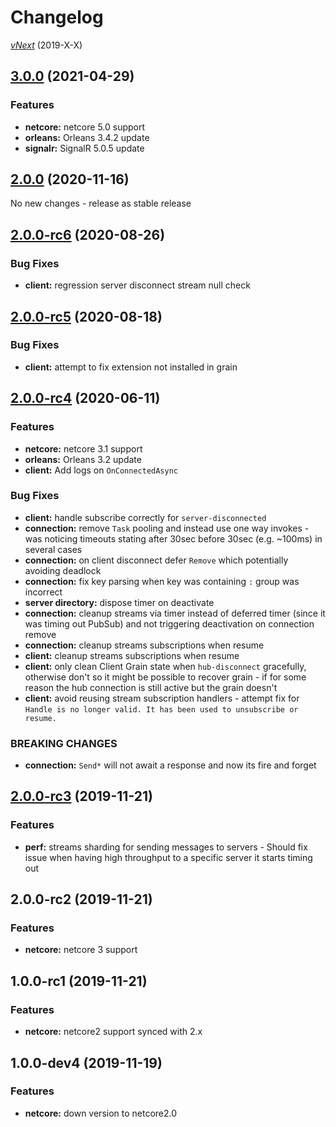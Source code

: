 # Changelog

[_vNext_](https://github.com/sketch7/SignalR.Orleans/compare/1.0.0...1.1.0) (2019-X-X)

## [3.0.0](https://github.com/sketch7/SignalR.Orleans/compare/2.0.0...3.0.0) (2021-04-29)

### Features

- **netcore:** netcore 5.0 support
- **orleans:** Orleans 3.4.2 update
- **signalr:** SignalR 5.0.5 update

## [2.0.0](https://github.com/sketch7/SignalR.Orleans/compare/2.0.0-rc6...2.0.0) (2020-11-16)
No new changes - release as stable release

## [2.0.0-rc6](https://github.com/sketch7/SignalR.Orleans/compare/2.0.0-rc5...2.0.0-rc6) (2020-08-26)

### Bug Fixes

- **client:** regression server disconnect stream null check

## [2.0.0-rc5](https://github.com/sketch7/SignalR.Orleans/compare/2.0.0-rc4...2.0.0-rc5) (2020-08-18)

### Bug Fixes

- **client:** attempt to fix extension not installed in grain

## [2.0.0-rc4](https://github.com/sketch7/SignalR.Orleans/compare/2.0.0-rc3...2.0.0-rc4) (2020-06-11)

### Features

- **netcore:** netcore 3.1 support
- **orleans:** Orleans 3.2 update
- **client:** Add logs on `OnConnectedAsync`

### Bug Fixes

- **client:** handle subscribe correctly for `server-disconnected`
- **connection:** remove `Task` pooling and instead use one way invokes - was noticing timeouts stating after 30sec before 30sec (e.g. ~100ms) in several cases
- **connection:** on client disconnect defer `Remove` which potentially avoiding deadlock
- **connection:** fix key parsing when key was containing `:` group was incorrect
- **server directory:** dispose timer on deactivate
- **connection:** cleanup streams via timer instead of deferred timer (since it was timing out PubSub) and not triggering deactivation on connection remove
- **connection:** cleanup streams subscriptions when resume
- **client:** cleanup streams subscriptions when resume
- **client:** only clean Client Grain state when `hub-disconnect` gracefully, otherwise don't so it might be possible to recover grain - if for some reason the hub connection is still active but the grain doesn't
- **client:** avoid reusing stream subscription handlers - attempt fix for `Handle is no longer valid. It has been used to unsubscribe or resume.`

### BREAKING CHANGES

- **connection:** `Send*` will not await a response and now its fire and forget

## [2.0.0-rc3](https://github.com/sketch7/SignalR.Orleans/compare/2.0.0-rc2...2.0.0-rc3) (2019-11-21)

### Features

- **perf:** streams sharding for sending messages to servers - Should fix issue when having high throughput to a specific server it starts timing out

## 2.0.0-rc2 (2019-11-21)

### Features

- **netcore:** netcore 3 support

## 1.0.0-rc1 (2019-11-21)

### Features

- **netcore:** netcore2 support synced with 2.x

## 1.0.0-dev4 (2019-11-19)

### Features

- **netcore:** down version to netcore2.0